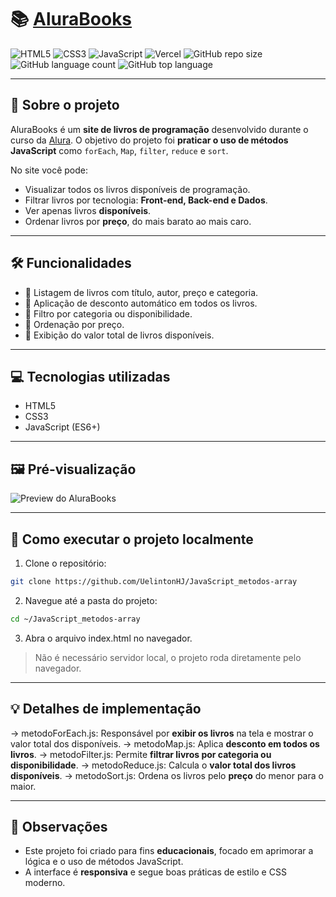 # 📚 [AluraBooks](https://java-script-metodos-array.vercel.app/)

![HTML5](https://img.shields.io/badge/HTML5-E34F26?style=for-the-badge&logo=html5&logoColor=white)
![CSS3](https://img.shields.io/badge/CSS3-1572B6?style=for-the-badge&logo=css3&logoColor=white)
![JavaScript](https://img.shields.io/badge/JavaScript-F7DF1E?style=for-the-badge&logo=javascript&logoColor=black)
![Vercel](https://img.shields.io/badge/Deploy-Vercel-000000?style=for-the-badge&logo=vercel&logoColor=white)
![GitHub repo size](https://img.shields.io/github/repo-size/seu-usuario/AluraBooks)
![GitHub language count](https://img.shields.io/github/languages/count/seu-usuario/AluraBooks)
![GitHub top language](https://img.shields.io/github/languages/top/seu-usuario/AluraBooks)

---

## 🎯 Sobre o projeto

AluraBooks é um **site de livros de programação** desenvolvido durante o curso da [Alura](https://www.alura.com.br/).
O objetivo do projeto foi **praticar o uso de métodos JavaScript** como `forEach`, `Map`, `filter`, `reduce` e `sort`.

No site você pode:

- Visualizar todos os livros disponíveis de programação.
- Filtrar livros por tecnologia: **Front-end, Back-end e Dados**.
- Ver apenas livros **disponíveis**.
- Ordenar livros por **preço**, do mais barato ao mais caro.

---

## 🛠 Funcionalidades

- 📌 Listagem de livros com título, autor, preço e categoria.
- 📌 Aplicação de desconto automático em todos os livros.
- 📌 Filtro por categoria ou disponibilidade.
- 📌 Ordenação por preço.
- 📌 Exibição do valor total de livros disponíveis.

---

## 💻 Tecnologias utilizadas

- HTML5
- CSS3
- JavaScript (ES6+)

---

## 🖼 Pré-visualização

![Preview do AluraBooks](imagens/AluraBooks-gif.gif)

---

## 🚀 Como executar o projeto localmente

1. Clone o repositório:
```bash
git clone https://github.com/UelintonHJ/JavaScript_metodos-array
```

2. Navegue até a pasta do projeto:
```bash
cd ~/JavaScript_metodos-array
```

3. Abra o arquivo index.html no navegador.
> Não é necessário servidor local, o projeto roda diretamente pelo navegador.

---

## 💡 Detalhes de implementação

→ metodoForEach.js: Responsável por **exibir os livros** na tela e mostrar o valor total dos disponíveis.
→ metodoMap.js: Aplica **desconto em todos os livros**.
→ metodoFilter.js: Permite **filtrar livros por categoria ou disponibilidade**.
→ metodoReduce.js: Calcula o **valor total dos livros disponíveis**.
→ metodoSort.js: Ordena os livros pelo **preço** do menor para o maior.

---

## 📝 Observações

* Este projeto foi criado para fins **educacionais**, focado em aprimorar a lógica e o uso de métodos JavaScript.
* A interface é **responsiva** e segue boas práticas de estilo e CSS moderno.
